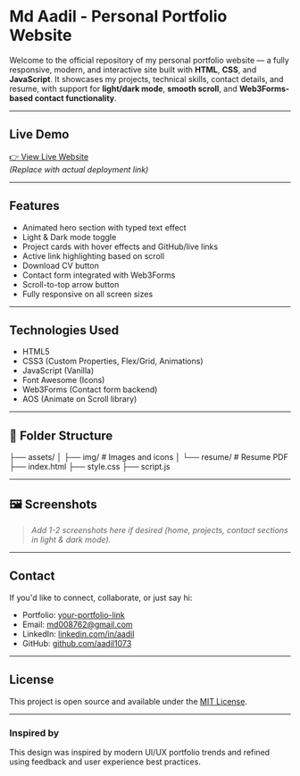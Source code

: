# Md Aadil - Personal Portfolio Website

Welcome to the official repository of my personal portfolio website — a fully responsive, modern, and interactive site built with **HTML**, **CSS**, and **JavaScript**. It showcases my projects, technical skills, contact details, and resume, with support for **light/dark mode**, **smooth scroll**, and **Web3Forms-based contact functionality**.

---

##  Live Demo

[👉 View Live Website](https://aadil-port.netlify.app/#)  
_(Replace with actual deployment link)_

---

## Features

-  Animated hero section with typed text effect
-  Light & Dark mode toggle
-  Project cards with hover effects and GitHub/live links
-  Active link highlighting based on scroll
-  Download CV button
-  Contact form integrated with Web3Forms
-  Scroll-to-top arrow button
-  Fully responsive on all screen sizes

---

##  Technologies Used

- HTML5  
- CSS3 (Custom Properties, Flex/Grid, Animations)  
- JavaScript (Vanilla)  
- Font Awesome (Icons)  
- Web3Forms (Contact form backend)  
- AOS (Animate on Scroll library)

---

## 📁 Folder Structure
├── assets/
│ ├── img/ # Images and icons
│ └── resume/ # Resume PDF
├── index.html
├── style.css
├── script.js


---

## 🖼️ Screenshots

> _Add 1-2 screenshots here if desired (home, projects, contact sections in light & dark mode)._

---

##  Contact

If you'd like to connect, collaborate, or just say hi:

- Portfolio: [your-portfolio-link](https://aadil-port.netlify.app/#)
- Email: md008762@gmail.com
- LinkedIn: [linkedin.com/in/aadil](https://www.linkedin.com/in/aadil17/)
- GitHub: [github.com/aadil1073](https://github.com/aadil1073)

---

## License

This project is open source and available under the [MIT License](LICENSE).

---

### Inspired by

This design was inspired by modern UI/UX portfolio trends and refined using feedback and user experience best practices.


